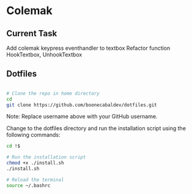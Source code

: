 # Colemak

## Current Task

Add colemak keypress eventhandler to textbox
Refactor function HookTextbox, UnhookTextbox

## Dotfiles

```sh

# Clone the repo in home directory
cd
git clone https://github.com/boonecabaldev/dotfiles.git

```

Note: Replace username above with your GitHub username.

Change to the dotfiles directory and run the installation script using the following commands:

```sh
cd !$

# Run the installation script
chmod +x ./install.sh
./install.sh

# Reload the terminal
source ~/.bashrc

```
